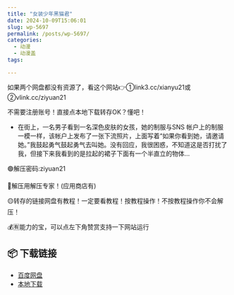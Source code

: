 ```yaml
---
title: "女装少年黑猫君"
date: 2024-10-09T15:06:01
slug: wp-5697
permalink: /posts/wp-5697/
categories:
  - 动漫
  - 动漫盖
tags:

---
```


如果两个网盘都没有资源了，看这个网站👉①link3.cc/xianyu21或②vlink.cc/ziyuan21

不需要注册账号！直接点本地下载转存OK？懂吧！

*   在街上，一名男子看到一名深色皮肤的女孩，她的制服与SNS 帐户上的制服一模一样，该帐户上发布了一张下流照片，上面写着“如果你看到她，请邀请她。”我鼓起勇气鼓起勇气去叫她。没有回应，我很困惑，不知道这是否打扰了我，但接下来我看到的是拉起的裙子下面有一个半直立的物体…

🟢解压密码:ziyuan21

🔵解压用解压专家！(应用商店有)

🟡转存的链接网盘有教程！一定要看教程！按教程操作！不按教程操作你不会解压！

💰🈶能力的宝，可以点左下角赞赏支持一下网站运行

## 📦 下载链接
- [百度网盘](https://blziyuan21.com/pay-download/5697?key=d5ebde3078&down_id=0)
- [本地下载](https://blziyuan21.com/pay-download/5697?key=d5ebde3078&down_id=1)

